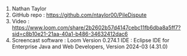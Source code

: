 1. Nathan Taylor
2. GitHub repo : https://github.com/ntaylor00/PileDispute
3. Video :
https://www.loom.com/share/2b2602b57d4147cebc11fb6dba8a5ff7?sid=c8b10e21-21aa-40a1-b486-34632412dac6
4. Screencast software : Loom Version 0.274.1
   IDE : Eclipse IDE for Enterprise Java and Web Developers, Version 2024-03 (4.31.0)
